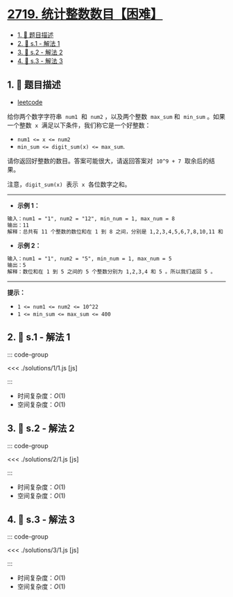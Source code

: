 # [2719. 统计整数数目【困难】](https://github.com/tnotesjs/TNotes.leetcode/tree/main/notes/2719.%20%E7%BB%9F%E8%AE%A1%E6%95%B4%E6%95%B0%E6%95%B0%E7%9B%AE%E3%80%90%E5%9B%B0%E9%9A%BE%E3%80%91)

<!-- region:toc -->

- [1. 📝 题目描述](#1--题目描述)
- [2. 🎯 s.1 - 解法 1](#2--s1---解法-1)
- [3. 🎯 s.2 - 解法 2](#3--s2---解法-2)
- [4. 🎯 s.3 - 解法 3](#4--s3---解法-3)

<!-- endregion:toc -->

## 1. 📝 题目描述

- [leetcode](https://leetcode.cn/problems/count-of-integers/)

给你两个数字字符串  `num1`  和  `num2` ，以及两个整数  `max_sum` 和  `min_sum` 。如果一个整数  `x`  满足以下条件，我们称它是一个好整数：

- `num1 <= x <= num2`
- `min_sum <= digit_sum(x) <= max_sum`.

请你返回好整数的数目。答案可能很大，请返回答案对  `10^9 + 7`  取余后的结果。

注意，`digit_sum(x)`  表示  `x`  各位数字之和。

---

- **示例 1：**

```txt
输入：num1 = "1", num2 = "12", min_num = 1, max_num = 8
输出：11
解释：总共有 11 个整数的数位和在 1 到 8 之间，分别是 1,2,3,4,5,6,7,8,10,11 和 12 。所以我们返回 11 。
```

- **示例 2：**

```txt
输入：num1 = "1", num2 = "5", min_num = 1, max_num = 5
输出：5
解释：数位和在 1 到 5 之间的 5 个整数分别为 1,2,3,4 和 5 。所以我们返回 5 。
```

---

**提示：**

- `1 <= num1 <= num2 <= 10^22`
- `1 <= min_sum <= max_sum <= 400`

## 2. 🎯 s.1 - 解法 1

::: code-group

<<< ./solutions/1/1.js [js]

:::

- 时间复杂度：$O(1)$
- 空间复杂度：$O(1)$

## 3. 🎯 s.2 - 解法 2

::: code-group

<<< ./solutions/2/1.js [js]

:::

- 时间复杂度：$O(1)$
- 空间复杂度：$O(1)$

## 4. 🎯 s.3 - 解法 3

::: code-group

<<< ./solutions/3/1.js [js]

:::

- 时间复杂度：$O(1)$
- 空间复杂度：$O(1)$
